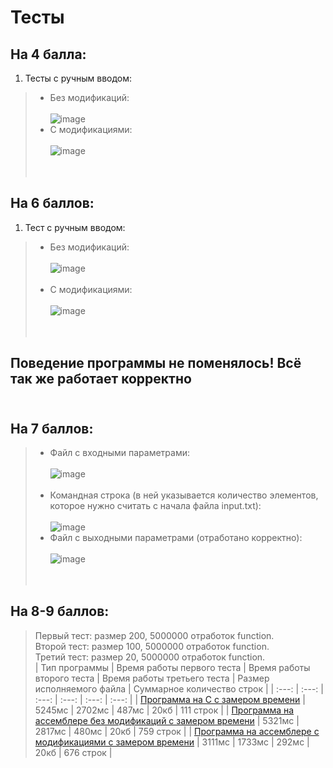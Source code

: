 # Тесты

## На 4 балла:
1. Тесты с ручным вводом: <br/>
> * Без модификаций: <br/> <br/>
> ![image](https://user-images.githubusercontent.com/66753948/201474307-b954ddc4-b902-48be-ba62-d27cd7fe29a6.png) <br/>
> * С модификациями: <br/> <br/>
> ![image](https://user-images.githubusercontent.com/66753948/201474344-543dbb7e-50f6-4a2c-afa5-6cc7e2b7e9f7.png) <br/> <br/> <br/>
## На 6 баллов:
1. Тест с ручным вводом: <br/>
> * Без модификаций: <br/> <br/>
> ![image](https://user-images.githubusercontent.com/66753948/201474429-0a4adc29-30c3-4742-bb28-d8f85af83fde.png) <br/> <br/>
> * С модификациями: <br/> <br/>
> ![image](https://user-images.githubusercontent.com/66753948/201474464-657213c0-3f4c-4a81-8496-def69301e660.png) <br/> <br/> <br/>
## Поведение программы не поменялось! Всё так же работает корректно <br/> <br/>
## На 7 баллов: <br/>
> * Файл с входными параметрами: <br/> <br/>
> ![image](https://user-images.githubusercontent.com/66753948/197082392-062bd68b-55c5-4247-a666-8782caeb5c0f.png) <br/> <br/>
> * Командная строка (в ней указывается количество элементов, которое нужно считать с начала файла input.txt): <br/> <br/>
> ![image](https://user-images.githubusercontent.com/66753948/197082590-9050c1b4-7311-4a82-8e01-9ad93463dd3b.png) <br/>
> * Файл с выходными параметрами (отработано корректно): <br/> <br/>
> ![image](https://user-images.githubusercontent.com/66753948/197082726-affb2baa-8a55-45cc-bc7c-d8071dee759d.png) <br/> <br/> <br/>
## На 8-9 баллов: <br/>
> Первый тест: размер 200, 5000000 отработок function. <br/>
> Второй тест: размер 100, 5000000 отработок function. <br/>
> Третий тест: размер 20, 5000000 отработок function. <br/> 
| Тип программы  | Время работы первого теста  | Время работы второго теста  | Время работы третьего теста  | Размер исполняемого файла | Суммарное количество строк | 
| :---: | :---: | :---: | :---: | :---: | :---: | 
| [Программа на C с замером времени](https://github.com/Bishop-Y/ACS_HomeWork_1/tree/main/Program%20on%20C%20with%20clock)  | 5245мс  | 2702мс  | 487мс  | 20кб  | 111 строк  | 
| [Программа на ассемблере без модификаций с замером времени](https://github.com/Bishop-Y/ACS_HomeWork_1/tree/main/ASM%20without%20modifications%20with%20clock)  | 5321мс  | 2817мс  | 480мс  | 20кб  | 759 строк  | 
| [Программа на ассемблере с модификациями с замером времени](https://github.com/Bishop-Y/ACS_HomeWork_1/tree/main/ASM%20with%20clock)  | 3111мс  | 1733мс  | 292мс  | 20кб  | 676 строк  | 
